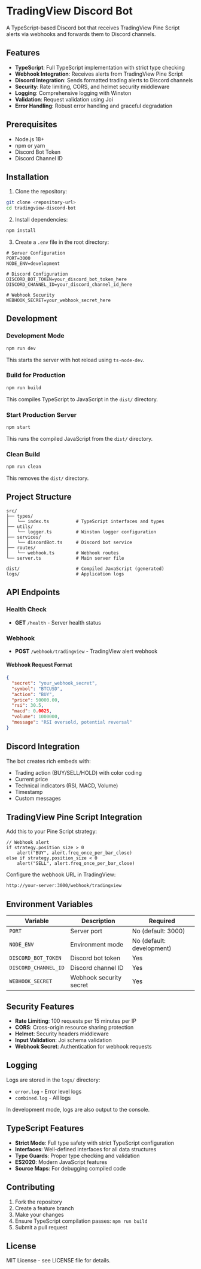 # TradingView Discord Bot

A TypeScript-based Discord bot that receives TradingView Pine Script alerts via webhooks and forwards them to Discord channels.

## Features

- **TypeScript**: Full TypeScript implementation with strict type checking
- **Webhook Integration**: Receives alerts from TradingView Pine Script
- **Discord Integration**: Sends formatted trading alerts to Discord channels
- **Security**: Rate limiting, CORS, and helmet security middleware
- **Logging**: Comprehensive logging with Winston
- **Validation**: Request validation using Joi
- **Error Handling**: Robust error handling and graceful degradation

## Prerequisites

- Node.js 18+ 
- npm or yarn
- Discord Bot Token
- Discord Channel ID

## Installation

1. Clone the repository:
```bash
git clone <repository-url>
cd tradingview-discord-bot
```

2. Install dependencies:
```bash
npm install
```

3. Create a `.env` file in the root directory:
```env
# Server Configuration
PORT=3000
NODE_ENV=development

# Discord Configuration
DISCORD_BOT_TOKEN=your_discord_bot_token_here
DISCORD_CHANNEL_ID=your_discord_channel_id_here

# Webhook Security
WEBHOOK_SECRET=your_webhook_secret_here
```

## Development

### Development Mode
```bash
npm run dev
```
This starts the server with hot reload using `ts-node-dev`.

### Build for Production
```bash
npm run build
```
This compiles TypeScript to JavaScript in the `dist/` directory.

### Start Production Server
```bash
npm start
```
This runs the compiled JavaScript from the `dist/` directory.

### Clean Build
```bash
npm run clean
```
This removes the `dist/` directory.

## Project Structure

```
src/
├── types/
│   └── index.ts          # TypeScript interfaces and types
├── utils/
│   └── logger.ts         # Winston logger configuration
├── services/
│   └── discordBot.ts     # Discord bot service
├── routes/
│   └── webhook.ts        # Webhook routes
└── server.ts             # Main server file

dist/                     # Compiled JavaScript (generated)
logs/                     # Application logs
```

## API Endpoints

### Health Check
- **GET** `/health` - Server health status

### Webhook
- **POST** `/webhook/tradingview` - TradingView alert webhook

#### Webhook Request Format
```json
{
  "secret": "your_webhook_secret",
  "symbol": "BTCUSD",
  "action": "BUY",
  "price": 50000.00,
  "rsi": 30.5,
  "macd": 0.0025,
  "volume": 1000000,
  "message": "RSI oversold, potential reversal"
}
```

## Discord Integration

The bot creates rich embeds with:
- Trading action (BUY/SELL/HOLD) with color coding
- Current price
- Technical indicators (RSI, MACD, Volume)
- Timestamp
- Custom messages

## TradingView Pine Script Integration

Add this to your Pine Script strategy:

```pinescript
// Webhook alert
if strategy.position_size > 0
    alert("BUY", alert.freq_once_per_bar_close)
else if strategy.position_size < 0
    alert("SELL", alert.freq_once_per_bar_close)
```

Configure the webhook URL in TradingView:
```
http://your-server:3000/webhook/tradingview
```

## Environment Variables

| Variable | Description | Required |
|----------|-------------|----------|
| `PORT` | Server port | No (default: 3000) |
| `NODE_ENV` | Environment mode | No (default: development) |
| `DISCORD_BOT_TOKEN` | Discord bot token | Yes |
| `DISCORD_CHANNEL_ID` | Discord channel ID | Yes |
| `WEBHOOK_SECRET` | Webhook security secret | Yes |

## Security Features

- **Rate Limiting**: 100 requests per 15 minutes per IP
- **CORS**: Cross-origin resource sharing protection
- **Helmet**: Security headers middleware
- **Input Validation**: Joi schema validation
- **Webhook Secret**: Authentication for webhook requests

## Logging

Logs are stored in the `logs/` directory:
- `error.log` - Error level logs
- `combined.log` - All logs

In development mode, logs are also output to the console.

## TypeScript Features

- **Strict Mode**: Full type safety with strict TypeScript configuration
- **Interfaces**: Well-defined interfaces for all data structures
- **Type Guards**: Proper type checking and validation
- **ES2020**: Modern JavaScript features
- **Source Maps**: For debugging compiled code

## Contributing

1. Fork the repository
2. Create a feature branch
3. Make your changes
4. Ensure TypeScript compilation passes: `npm run build`
5. Submit a pull request

## License

MIT License - see LICENSE file for details.
